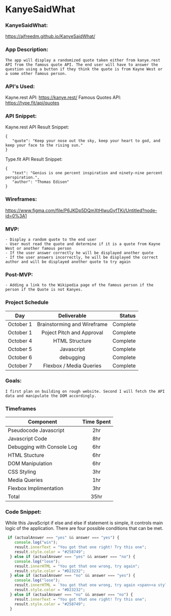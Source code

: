 # KanyeSaidWhat

### KanyeSaidWhat: 
<https://ajfreedm.github.io/KanyeSaidWhat/>    
  
    
### App Description:
   
    The app will display a randomized quote taken either from kanye.rest API from the famous quote API. The end user will have to answer the question using a button if they think the quote is from Kayne West or a some other famous person.
    
### API's Used: 
    
   Kayne.rest API: https://kanye.rest/
   Famous Quotes API: https://type.fit/api/quotes
    
### API Snippet:
   Kayne.rest API Result Snippet: 
 ``` 
{
    "quote": "Keep your nose out the sky, keep your heart to god, and keep your face to the rising sun."
}

 ``` 
  Type.fit API Result Snippet:
 ``` 
{
    "text": "Genius is one percent inspiration and ninety-nine percent perspiration.",
    "author": "Thomas Edison"
}
 ```
   
### Wireframes:
<https://www.figma.com/file/P6JKDp5DQmXtHlwuGyfTKi/Untitled?node-id=0%3A1> 
    
### MVP:
    - Display a random quote to the end user
    - User must read the quote and determine if it is a quote from Kayne West or another famous person
    - If the user answer correctly he will be displayed another quote
    - If the user answers incorrectly, he will be displayed the correct author and will be displayed another quote to try again
    
### Post-MVP: 
    
    - Adding a link to the Wikipedia page of the famous person if the person if the Quote is not Kanyes.
    
### Project Schedule

| Day     | Deliverable          | Status  |
| ------------- |:-------------:| -----:|
| October 1      | Brainstorming and Wireframe  | Complete |
| October 1      | Poject Pitch and Approval  | Complete |
| October 4      | HTML Structure      |   Complete |
| October 5      | Javascript  | Complete |
| October 6      | debugging      |   Complete |
| October 7      | Flexbox / Media Queries      |    Complete | 


### Goals:
    
    I first plan on building on rough website. Second I will fetch the API data and manipulate the DOM accordingly.

### Timeframes
| Component        | Time Spent       
| ------------- |:-------------:| 
| Pseudocode Javascript      | 2hr | 
| Javascript Code      | 8hr      |  
| Debugging with Console Log | 6hr      |  
| HTML Stucture      | 6hr | 
| DOM Manipulation      | 6hr      |  
| CSS Styling | 3hr      |
| Media Queries | 1hr      |  
| Flexbox Implimentation      | 3hr | 
| Total      | 35hr      |    



### Code Snippet:

While this JavaScript if else and else if statement is simple, it controls main logic of the application. 
There are four possible conditions that can be met.

```javascript
 if (actualAnswer === "yes" && answer === "yes") {
    console.log("win");
    result.innerText = "You got that one right! Try this one";
    result.style.color = "#258749";
  } else if (actualAnswer === "yes" && answer === "no") {
    console.log("lose");
    result.innerHTML = "You got that one wrong, try again";
    result.style.color = "#D23232";
  } else if (actualAnswer === "no" && answer === "yes") {
    console.log("lose");
    result.innerHTML = `You got that one wrong, try again <span><a style="color:#258749; text-decoration: underline;" href="https://en.wikipedia.org/wiki/Special:Search?search=${randomQuoteAuthor}" target="_blank" >${randomQuoteAuthor}</a></span> said ${randomQuoteText}`;
    result.style.color = "#D23232";
  } else if (actualAnswer === "no" && answer === "no") {
    result.innerText = "You got that one right! Try this one";
    result.style.color = "#258749";
  }
```